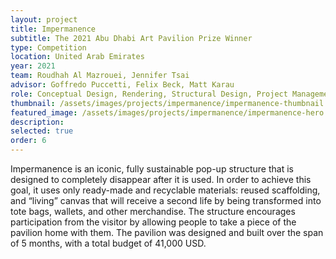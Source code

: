 ```yaml
---
layout: project
title: Impermanence
subtitle: The 2021 Abu Dhabi Art Pavilion Prize Winner
type: Competition
location: United Arab Emirates
year: 2021
team: Roudhah Al Mazrouei, Jennifer Tsai
advisor: Goffredo Puccetti, Felix Beck, Matt Karau
role: Conceptual Design, Rendering, Structural Design, Project Management, Budgeting
thumbnail: /assets/images/projects/impermanence/impermanence-thumbnail.jpeg
featured_image: /assets/images/projects/impermanence/impermanence-hero.png
description: 
selected: true
order: 6
---
```


Impermanence is an iconic, fully sustainable pop-up structure that is designed to completely disappear after it is used. In order to achieve this goal, it uses only ready-made and recyclable materials: reused scaffolding, and “living” canvas that will receive a second life by being transformed into tote bags, wallets, and other merchandise. The structure encourages participation from the visitor by allowing people to take a piece of the pavilion home with them. The pavilion was designed and built over the span of 5 months, with a total budget of 41,000 USD.
